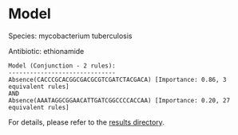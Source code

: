 
# Model

Species: mycobacterium tuberculosis

Antibiotic: ethionamide

```
Model (Conjunction - 2 rules):
------------------------------
Absence(CACCCGCACGGCGACGCGTCGATCTACGACA) [Importance: 0.86, 3 equivalent rules]
AND
Absence(AAATAGGCGGAACATTGATCGGCCCCACCAA) [Importance: 0.20, 27 equivalent rules]

```

For details, please refer to the [results directory](../../../../../results/scm_b/mycobacterium+tuberculosis/ethionamide/repeat_7/).

